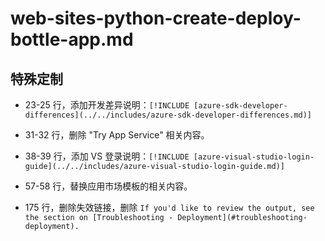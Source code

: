 # web-sites-python-create-deploy-bottle-app.md

## 特殊定制

* 23-25 行，添加开发差异说明：`[!INCLUDE [azure-sdk-developer-differences](../../includes/azure-sdk-developer-differences.md)]`

* 31-32 行，删除 "Try App Service" 相关内容。

* 38-39 行，添加 VS 登录说明：`[!INCLUDE [azure-visual-studio-login-guide](../../includes/azure-visual-studio-login-guide.md)]`

* 57-58 行，替换应用市场模板的相关内容。

* 175 行，删除失效链接，删除 `If you'd like to review the output, see the section on [Troubleshooting - Deployment](#troubleshooting-deployment).`